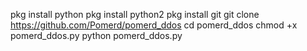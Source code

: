 pkg install python
pkg install python2
pkg install git
git clone https://github.com/Pomerd/pomerd_ddos
cd pomerd_ddos
chmod +x pomerd_ddos.py
python pomerd_ddos.py
